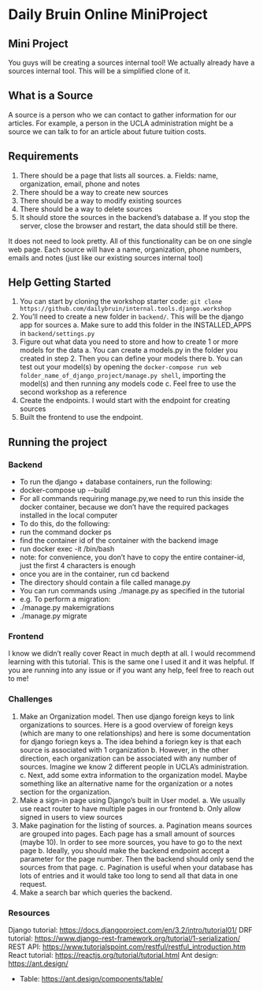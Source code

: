 # Daily Bruin Online MiniProject

## Mini Project
You guys will be creating a sources internal tool! We actually already have a sources internal tool. This will be a simplified clone of it.
## What is a Source

A source is a person who we can contact to gather information for our articles. For example, a person in the UCLA administration might be a source we can talk to for an article about future tuition costs.

## Requirements
1. There should be a page that lists all sources.
a. Fields: name, organization, email, phone and notes
2. There should be a way to create new sources
3. There should be a way to modify existing sources
4. There should be a way to delete sources
5. It should store the sources in the backend’s database
a. If you stop the server, close the browser and restart, the data should still be
there.

It does not need to look pretty. All of this functionality can be on one single web page.
Each source will have a name, organization, phone numbers, emails and notes (just like our
existing sources internal tool)

## Help Getting Started
1. You can start by cloning the workshop starter code: `git clone https://github.com/dailybruin/internal.tools.django.workshop`
2. You’ll need to create a new folder in `backend/`. This will be the django app for sources
a. Make sure to add this folder in the INSTALLED_APPS in `backend/settings.py`
3. Figure out what data you need to store and how to create 1 or more models for the data
a. You can create a models.py in the folder you created in step 2. Then you can define your models there
b. You can test out your model(s) by opening the `docker-compose run web
folder_name_of_django_project/manage.py shell`, importing the model(s) and then running any models code
c. Feel free to use the second workshop as a reference
4. Create the endpoints. I would start with the endpoint for creating sources
5. Built the frontend to use the endpoint.

## Running the project
### Backend
- To run the django + database containers, run the following:
- docker-compose up --build
- For all commands requiring manage.py,we need to run this inside the docker
container, because we don’t have the required packages installed in the local computer
- To do this, do the following:
- run the command docker ps
- find the container id of the container with the backend image
- run docker exec -it <container-id> /bin/bash
- note: for convenience, you don’t have to copy the entire container-id, just
the first 4 characters is enough
- once you are in the container, run cd backend
- The directory should contain a file called manage.py
- You can run commands using ./manage.py as specified in the tutorial
- e.g. To perform a migration:
- ./manage.py makemigrations
- ./manage.py migrate

### Frontend
I know we didn’t really cover React in much depth at all. I would recommend learning with this
tutorial. This is the same one I used it and it was helpful. If you are running into any issue or if you want any help, feel free to reach out to me!

### Challenges
1. Make an Organization model. Then use django foreign keys to link organizations to sources. Here is a good overview of foreign keys (which are many to one relationships) and here is some documentation for django foriegn keys
a. The idea behind a foriegn key is that each source is associated with 1
organization
b. However, in the other direction, each organization can be associated with any
number of sources. Imagine we know 2 different people in UCLA’s administration.
c. Next, add some extra information to the organization model. Maybe something like an alternative name for the organization or a notes section for the organization.
2. Make a sign-in page using Django’s built in User model.
a. We usually use react router to have multiple pages in our frontend
b. Only allow signed in users to view sources
3. Make pagination for the listing of sources.
a. Pagination means sources are grouped into pages. Each page has a small amount of sources (maybe 10). In order to see more sources, you have to go to the next page
b. Ideally, you should make the backend endpoint accept a parameter for the page number. Then the backend should only send the sources from that page.
c. Pagination is useful when your database has lots of entries and it would take too long to send all that data in one request.
4. Make a search bar which queries the backend.

### Resources
Django tutorial: https://docs.djangoproject.com/en/3.2/intro/tutorial01/
DRF tutorial: https://www.django-rest-framework.org/tutorial/1-serialization/
REST API: https://www.tutorialspoint.com/restful/restful_introduction.htm
React tutorial: https://reactjs.org/tutorial/tutorial.html
Ant design: https://ant.design/
- Table: https://ant.design/components/table/